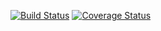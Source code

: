 [![Build Status](https://travis-ci.com/rfcai/hpc-housing-quality.svg?branch=master)](https://travis-ci.com/rfcai/hpc-housing-quality)
[![Coverage Status](https://coveralls.io/repos/github/rfcai/hpc-housing-quality/badge.svg?branch=master)](https://coveralls.io/github/rfcai/hpc-housing-quality?branch=master)